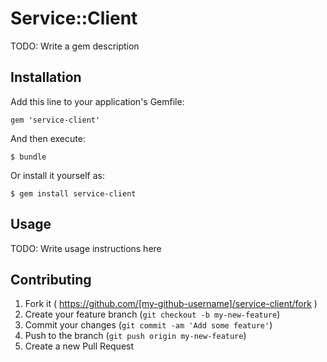 # Service::Client

TODO: Write a gem description

## Installation

Add this line to your application's Gemfile:

    gem 'service-client'

And then execute:

    $ bundle

Or install it yourself as:

    $ gem install service-client

## Usage

TODO: Write usage instructions here

## Contributing

1. Fork it ( https://github.com/[my-github-username]/service-client/fork )
2. Create your feature branch (`git checkout -b my-new-feature`)
3. Commit your changes (`git commit -am 'Add some feature'`)
4. Push to the branch (`git push origin my-new-feature`)
5. Create a new Pull Request
